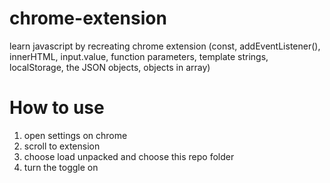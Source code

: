 # chrome-extension
learn javascript by recreating chrome extension (const, addEventListener(), innerHTML, input.value, function parameters, template strings, localStorage, the JSON objects, objects in array)

# How to use

1. open settings on chrome
2. scroll to extension
3. choose load unpacked and choose this repo folder
4. turn the toggle on
